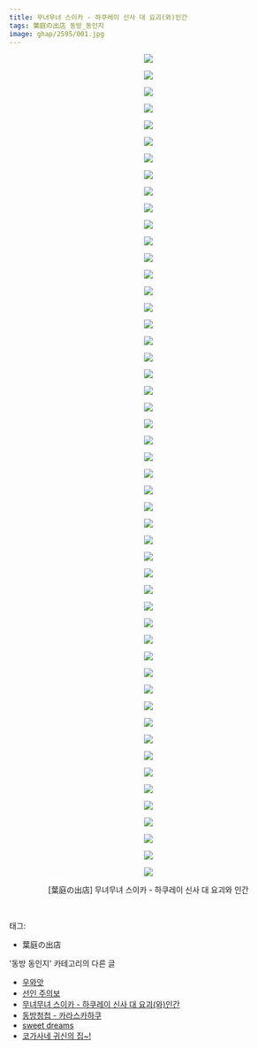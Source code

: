 ```yaml
---
title: 무녀무녀 스이카 - 하쿠레이 신사 대 요괴(와)인간
tags: 葉庭の出店 동방_동인지
image: ghap/2595/001.jpg
---
```

<div class="article">
<p style="text-align: center; clear: none; float: none;"><img src="{{ site.nasurl }}/ghap/2595/001.jpg"/></p>
<p style="text-align: center; clear: none; float: none;"><img src="{{ site.nasurl }}/ghap/2595/002.jpg"/></p>
<p style="text-align: center; clear: none; float: none;"><img src="{{ site.nasurl }}/ghap/2595/003.jpg"/></p>
<p style="text-align: center; clear: none; float: none;"><img src="{{ site.nasurl }}/ghap/2595/004.jpg"/></p>
<p style="text-align: center; clear: none; float: none;"><img src="{{ site.nasurl }}/ghap/2595/005.jpg"/></p>
<p style="text-align: center; clear: none; float: none;"><img src="{{ site.nasurl }}/ghap/2595/006.jpg"/></p>
<p style="text-align: center; clear: none; float: none;"><img src="{{ site.nasurl }}/ghap/2595/007.jpg"/></p>
<p style="text-align: center; clear: none; float: none;"><img src="{{ site.nasurl }}/ghap/2595/008.jpg"/></p>
<p style="text-align: center; clear: none; float: none;"><img src="{{ site.nasurl }}/ghap/2595/009.jpg"/></p>
<p style="text-align: center; clear: none; float: none;"><img src="{{ site.nasurl }}/ghap/2595/010.jpg"/></p>
<p style="text-align: center; clear: none; float: none;"><img src="{{ site.nasurl }}/ghap/2595/011.jpg"/></p>
<p style="text-align: center; clear: none; float: none;"><img src="{{ site.nasurl }}/ghap/2595/012.jpg"/></p>
<p style="text-align: center; clear: none; float: none;"><img src="{{ site.nasurl }}/ghap/2595/013.jpg"/></p>
<p style="text-align: center; clear: none; float: none;"><img src="{{ site.nasurl }}/ghap/2595/014.jpg"/></p>
<p style="text-align: center; clear: none; float: none;"><img src="{{ site.nasurl }}/ghap/2595/015.jpg"/></p>
<p style="text-align: center; clear: none; float: none;"><img src="{{ site.nasurl }}/ghap/2595/016.jpg"/></p>
<p style="text-align: center; clear: none; float: none;"><img src="{{ site.nasurl }}/ghap/2595/017.jpg"/></p>
<p style="text-align: center; clear: none; float: none;"><img src="{{ site.nasurl }}/ghap/2595/018.jpg"/></p>
<p style="text-align: center; clear: none; float: none;"><img src="{{ site.nasurl }}/ghap/2595/019.jpg"/></p>
<p style="text-align: center; clear: none; float: none;"><img src="{{ site.nasurl }}/ghap/2595/020.jpg"/></p>
<p style="text-align: center; clear: none; float: none;"><img src="{{ site.nasurl }}/ghap/2595/021.jpg"/></p>
<p style="text-align: center; clear: none; float: none;"><img src="{{ site.nasurl }}/ghap/2595/022.jpg"/></p>
<p style="text-align: center; clear: none; float: none;"><img src="{{ site.nasurl }}/ghap/2595/023.jpg"/></p>
<p style="text-align: center; clear: none; float: none;"><img src="{{ site.nasurl }}/ghap/2595/024.jpg"/></p>
<p style="text-align: center; clear: none; float: none;"><img src="{{ site.nasurl }}/ghap/2595/025.jpg"/></p>
<p style="text-align: center; clear: none; float: none;"><img src="{{ site.nasurl }}/ghap/2595/026.jpg"/></p>
<p style="text-align: center; clear: none; float: none;"><img src="{{ site.nasurl }}/ghap/2595/027.jpg"/></p>
<p style="text-align: center; clear: none; float: none;"><img src="{{ site.nasurl }}/ghap/2595/028.jpg"/></p>
<p style="text-align: center; clear: none; float: none;"><img src="{{ site.nasurl }}/ghap/2595/029.jpg"/></p>
<p style="text-align: center; clear: none; float: none;"><img src="{{ site.nasurl }}/ghap/2595/030.jpg"/></p>
<p style="text-align: center; clear: none; float: none;"><img src="{{ site.nasurl }}/ghap/2595/031.jpg"/></p>
<p style="text-align: center; clear: none; float: none;"><img src="{{ site.nasurl }}/ghap/2595/032.jpg"/></p>
<p style="text-align: center; clear: none; float: none;"><img src="{{ site.nasurl }}/ghap/2595/033.jpg"/></p>
<p style="text-align: center; clear: none; float: none;"><img src="{{ site.nasurl }}/ghap/2595/034.jpg"/></p>
<p style="text-align: center; clear: none; float: none;"><img src="{{ site.nasurl }}/ghap/2595/035.jpg"/></p>
<p style="text-align: center; clear: none; float: none;"><img src="{{ site.nasurl }}/ghap/2595/036.jpg"/></p>
<p style="text-align: center; clear: none; float: none;"><img src="{{ site.nasurl }}/ghap/2595/037.jpg"/></p>
<p style="text-align: center; clear: none; float: none;"><img src="{{ site.nasurl }}/ghap/2595/038.jpg"/></p>
<p style="text-align: center; clear: none; float: none;"><img src="{{ site.nasurl }}/ghap/2595/039.jpg"/></p>
<p style="text-align: center; clear: none; float: none;"><img src="{{ site.nasurl }}/ghap/2595/040.jpg"/></p>
<p style="text-align: center; clear: none; float: none;"><img src="{{ site.nasurl }}/ghap/2595/041.jpg"/></p>
<p style="text-align: center; clear: none; float: none;"><img src="{{ site.nasurl }}/ghap/2595/042.jpg"/></p>
<p style="text-align: center; clear: none; float: none;"><img src="{{ site.nasurl }}/ghap/2595/043.jpg"/></p>
<p style="text-align: center; clear: none; float: none;"><img src="{{ site.nasurl }}/ghap/2595/044.jpg"/></p>
<p style="text-align: center; clear: none; float: none;"><img src="{{ site.nasurl }}/ghap/2595/045.jpg"/></p>
<p style="text-align: center; clear: none; float: none;"><img src="{{ site.nasurl }}/ghap/2595/046.jpg"/></p>
<p style="text-align: center; clear: none; float: none;"><img src="{{ site.nasurl }}/ghap/2595/047.jpg"/></p>
<p style="text-align: center; clear: none; float: none;"><img src="{{ site.nasurl }}/ghap/2595/048.jpg"/></p>
<p style="text-align: center; clear: none; float: none;"><img src="{{ site.nasurl }}/ghap/2595/049.jpg"/></p>
<p style="text-align: center; clear: none; float: none;"><img src="{{ site.nasurl }}/ghap/2595/050.jpg"/></p>
<p style="text-align: center; clear: none; float: none;">[葉庭の出店] 무녀무녀 스이카 - 하쿠레이 신사 대 요괴와 인간</p>
<p><br/></p>
</div><div class="tagTrail">
<p>태그: </p>
<ul>
<li>葉庭の出店</li>
</ul>
</div><div class="another">
<p>'동방 동인지' 카테고리의 다른 글</p>
<ul>
<li><a href="/2016-10-15-ghap_2598">우와앗</a></li>
<li><a href="/2016-10-15-ghap_2597">선인 주의보</a></li>
<li><a href="/2016-10-15-ghap_2595">무녀무녀 스이카 - 하쿠레이 신사 대 요괴(와)인간</a></li>
<li><a href="/2016-10-15-ghap_2594">동방청첩 - 카라스카하쿠</a></li>
<li><a href="/2016-10-15-ghap_2593">sweet dreams</a></li>
<li><a href="/2016-10-15-ghap_2592">코가사네 귀신의 집~!</a></li>
</ul>
</div><div class="cb_module cb_fluid">
<div class="cb_wrt cb_profile">
</div><!-- commentList close -->
</div>